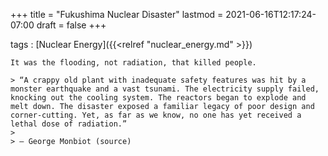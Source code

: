+++
title = "Fukushima Nuclear Disaster"
lastmod = 2021-06-16T12:17:24-07:00
draft = false
+++

tags
: [Nuclear Energy]({{<relref "nuclear_energy.md" >}})

    It was the flooding, not radiation, that killed people.

    > “A crappy old plant with inadequate safety features was hit by a monster earthquake and a vast tsunami. The electricity supply failed, knocking out the cooling system. The reactors began to explode and melt down. The disaster exposed a familiar legacy of poor design and corner-cutting. Yet, as far as we know, no one has yet received a lethal dose of radiation.”
    >
    > — George Monbiot (source)